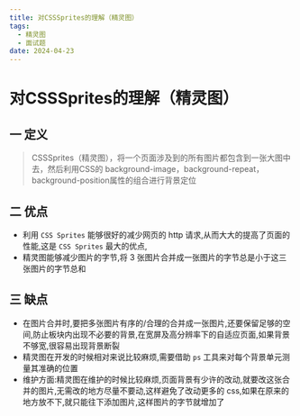 ```yaml
---
title: 对CSSSprites的理解（精灵图）
tags:
  - 精灵图
  - 面试题
date: 2024-04-23
---
```

# 对CSSSprites的理解（精灵图）

## 一 定义

> CSSSprites（精灵图），将一个页面涉及到的所有图片都包含到一张大图中去，然后利用CSS的 background-image，background-repeat，background-position属性的组合进行背景定位

## 二 优点

- 利用 `CSS Sprites` 能够很好的减少网页的 http 请求,从而大大的提高了页面的性能,这是 `CSS Sprites` 最大的优点,
- 精灵图能够减少图片的字节,将 3 张图片合并成一张图片的字节总是小于这三张图片的字节总和

## 三 缺点

- 在图片合并时,要把多张图片有序的/合理的合并成一张图片,还要保留足够的空间,防止板块内出现不必要的背景,在宽屏及高分辨率下的自适应页面,如果背景不够宽,很容易出现背景断裂
- 精灵图在开发的时候相对来说比较麻烦,需要借助 `ps` 工具来对每个背景单元测量其准确的位置
- 维护方面:精灵图在维护的时候比较麻烦,页面背景有少许的改动,就要改这张合并的图片,无需改的地方尽量不要动,这样避免了改动更多的 css,如果在原来的地方放不下,就只能往下添加图片,这样图片的字节就增加了

